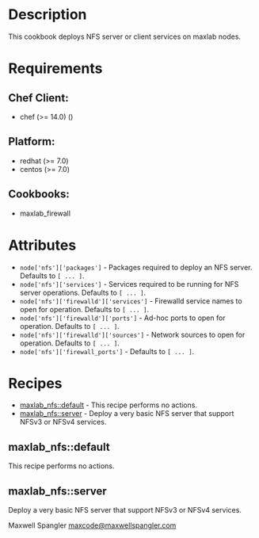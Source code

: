 # Description

This cookbook deploys NFS server or client services on maxlab nodes.

# Requirements


## Chef Client:

* chef (>= 14.0) ()

## Platform:

* redhat (>= 7.0)
* centos (>= 7.0)

## Cookbooks:

* maxlab_firewall

# Attributes

* `node['nfs']['packages']` - Packages required to deploy an NFS server. Defaults to `[ ... ]`.
* `node['nfs']['services']` - Services required to be running for NFS server operations. Defaults to `[ ... ]`.
* `node['nfs']['firewalld']['services']` - Firewalld service names to open for operation. Defaults to `[ ... ]`.
* `node['nfs']['firewalld']['ports']` - Ad-hoc ports to open for operation. Defaults to `[ ... ]`.
* `node['nfs']['firewalld']['sources']` - Network sources to open for operation. Defaults to `[ ... ]`.
* `node['nfs']['firewall_ports']` -  Defaults to `[ ... ]`.

# Recipes

* [maxlab_nfs::default](#maxlab_nfsdefault) - This recipe performs no actions.
* [maxlab_nfs::server](#maxlab_nfsserver) - Deploy a very basic NFS server that support NFSv3 or NFSv4 services.

## maxlab_nfs::default

This recipe performs no actions.

## maxlab_nfs::server

Deploy a very basic NFS server that support NFSv3 or NFSv4 services.

Maxwell Spangler maxcode@maxwellspangler.com
